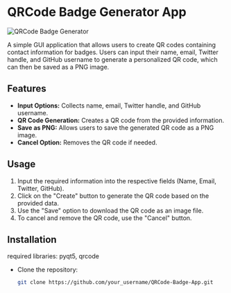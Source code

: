 # QRCode Badge Generator App

![QRCode Badge Generator](https://github.com/TanvirTian/QRCode-Badge-App/assets/82821548/3a16fa7e-6f62-4e13-82d2-c74e3e3af473)

A simple GUI application that allows users to create QR codes containing contact information for badges. Users can input their name, email, Twitter handle, and GitHub username to generate a personalized QR code, which can then be saved as a PNG image.

## Features

- **Input Options:** Collects name, email, Twitter handle, and GitHub username.
- **QR Code Generation:** Creates a QR code from the provided information.
- **Save as PNG:** Allows users to save the generated QR code as a PNG image.
- **Cancel Option:** Removes the QR code if needed.

## Usage

1. Input the required information into the respective fields (Name, Email, Twitter, GitHub).
2. Click on the "Create" button to generate the QR code based on the provided data.
3. Use the "Save" option to download the QR code as an image file.
4. To cancel and remove the QR code, use the "Cancel" button.

## Installation
required libraries: pyqt5, qrcode
- Clone the repository:
  ```bash
  git clone https://github.com/your_username/QRCode-Badge-App.git
